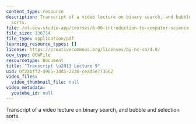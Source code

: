 ```yaml
---
content_type: resource
description: Transcript of a video lecture on binary search, and bubble and selection
  sorts.
file: /ol-ocw-studio-app/courses/6-00-introduction-to-computer-science-and-programming-fall-2008/0f2abff249853dd52236cead5e773662_6-00F08-L09.pdf
file_size: 136714
file_type: application/pdf
learning_resource_types: []
license: https://creativecommons.org/licenses/by-nc-sa/4.0/
ocw_type: OCWFile
resourcetype: Document
title: "Transcript \u2013 Lecture 9"
uid: 0f2abff2-4985-3dd5-2236-cead5e773662
video_files:
  video_thumbnail_file: null
video_metadata:
  youtube_id: null
---
```

Transcript of a video lecture on binary search, and bubble and selection sorts.